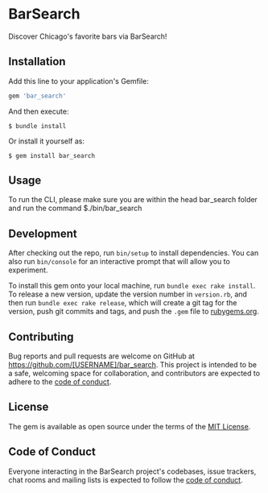 # BarSearch

Discover Chicago's favorite bars via BarSearch!

## Installation

Add this line to your application's Gemfile:

```ruby
gem 'bar_search'
```

And then execute:

    $ bundle install

Or install it yourself as:

    $ gem install bar_search

## Usage

To run the CLI, please make sure you are within the head bar_search folder and run the command $./bin/bar_search

## Development

After checking out the repo, run `bin/setup` to install dependencies. You can also run `bin/console` for an interactive prompt that will allow you to experiment.

To install this gem onto your local machine, run `bundle exec rake install`. To release a new version, update the version number in `version.rb`, and then run `bundle exec rake release`, which will create a git tag for the version, push git commits and tags, and push the `.gem` file to [rubygems.org](https://rubygems.org).

## Contributing

Bug reports and pull requests are welcome on GitHub at https://github.com/[USERNAME]/bar_search. This project is intended to be a safe, welcoming space for collaboration, and contributors are expected to adhere to the [code of conduct](https://github.com/[USERNAME]/bar_search/blob/master/CODE_OF_CONDUCT.md).


## License

The gem is available as open source under the terms of the [MIT License](https://opensource.org/licenses/MIT).

## Code of Conduct

Everyone interacting in the BarSearch project's codebases, issue trackers, chat rooms and mailing lists is expected to follow the [code of conduct](https://github.com/[USERNAME]/bar_search/blob/master/CODE_OF_CONDUCT.md).
